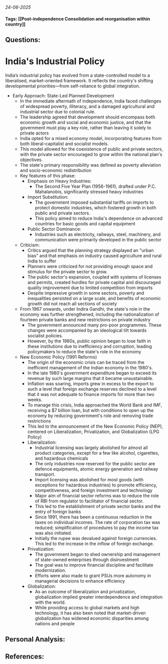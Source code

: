 *24-06-2025*
#### Tags: [[Post-independence Consolidation and reorganisation within country]]


## Questions:



# India's Industrial Policy

India’s industrial policy has evolved from a state-controlled model to a liberalised, market-oriented framework. It reflects the country's shifting developmental priorities—from self-reliance to global integration.

- Early Approach: State-Led Planned Development
	- In the immediate aftermath of independence, India faced challenges of widespread poverty, illiteracy, and a damaged agricultural and industrial sector due to colonial rule.
	- The leadership agreed that development should encompass both economic growth and social and economic justice, and that the government must play a key role, rather than leaving it solely to private actors
	- India opted for a mixed economy model, incorporating features from both liberal-capitalist and socialist models. 
	- This model allowed for the coexistence of public and private sectors, with the private sector encouraged to grow within the national plan's objectives. 
	- The state's primary responsibility was defined as poverty alleviation and socio-economic redistribution
	- Key features of this phase:
		- Emphasis on Heavy Industries: 
			- The Second Five Year Plan (1956-1961), drafted under P.C. Mahalanobis, significantly stressed heavy industries
		- Import Substitution: 
			- The government imposed substantial tariffs on imports to protect domestic industries, which fostered growth in both public and private sectors. 
			- This policy aimed to reduce India's dependence on advanced countries for basic goods and capital equipment
		- Public Sector Dominance: 
			- Industries such as electricity, railways, steel, machinery, and communication were primarily developed in the public sector
	- Criticism:
		- Critics argued that the planning strategy displayed an "urban bias" and that emphasis on industry caused agriculture and rural India to suffer
		- Planners were criticized for not providing enough space and stimulus for the private sector to grow. 
		- The public sector's expansion, coupled with systems of licenses and permits, created hurdles for private capital and discouraged quality improvement due to limited competition from imports
		- Despite impressive growth in some sectors, poverty and inequalities persisted on a large scale, and benefits of economic growth did not reach all sections of society
	- From 1967 onwards, under Indira Gandhi, the state's role in the economy was further strengthened, including the nationalization of fourteen private banks and new restrictions on private industry
		- The government announced many pro-poor programmes. These changes were accompanied by an ideological tilt towards socialist policies.
		- However, by the 1980s, public opinion began to lose faith in these institutions due to inefficiency and corruption, leading policymakers to reduce the state's role in the economy
	- New Economic Policy (1991 Reforms)
		- The origin of the economic crisis can be traced from the inefficient management of the Indian economy in the 1980's. 
		- In the late 1980's government expenditure began to exceed its revenue by such large margins that it became unsustainable. 
		- Inflation was soaring, imports grew in excess to the export to such a level that foreign exchange reserves declined to a level that it was not adequate to finance imports for more than two weeks.
		- To manage this crisis, India approached the World Bank and IMF, receiving a $7 billion loan, but with conditions to open up the economy by reducing government's role and removing trade restrictions
		- This led to the announcement of the New Economic Policy (NEP), centered on Liberalization, Privatization, and Globalization (LPG Policy)
		- Liberalization:
			- Industrial licensing was largely abolished for almost all product categories, except for a few like alcohol, cigarettes, and hazardous chemicals
			- The only industries now reserved for the public sector are defence equipments, atomic energy generation and railway transport.
			- Import licensing was abolished for most goods (with exceptions for hazardous industries) to promote efficiency, competitiveness, and foreign investment and technology
			- Major aim of financial sector reforms was to reduce the role of RBI from regulator to facilitator of financial sector.
			- This led to the establishment of private sector banks and the entry of foreign banks
			- Since 1991, there has been a continuous reduction in the taxes on individual incomes. The rate of corporation tax was reduced; simplification of procedures to pay the income tax was also initiated.
			- Initially the rupee was devalued against foreign currencies. This led to the increase in the inflow of foreign exchange.
		- Privatization:
			- The government began to shed ownership and management of state-owned enterprises through disinvestment
			- The goal was to improve financial discipline and facilitate modernization.
			- Efforts were also made to grant PSUs more autonomy in managerial decisions to enhance efficiency
		- Globalization:
			- As an outcome of liberalization and privatization, globalization implied greater interdependence and integration with the world.
			- While providing access to global markets and high technology, it has also been noted that market-driven globalization has widened economic disparities among nations and people


## Personal Analysis:


## References: